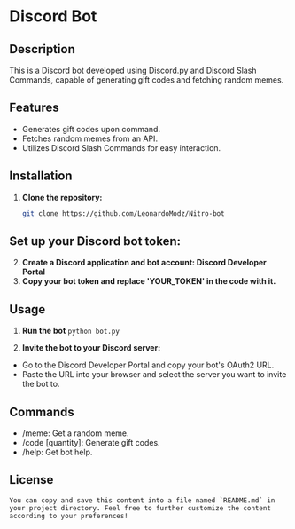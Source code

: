 # Discord Bot

## Description
This is a Discord bot developed using Discord.py and Discord Slash Commands, capable of generating gift codes and fetching random memes.

## Features
- Generates gift codes upon command.
- Fetches random memes from an API.
- Utilizes Discord Slash Commands for easy interaction.

## Installation
1. **Clone the repository:**
   ```sh
   git clone https://github.com/LeonardoModz/Nitro-bot

## Set up your Discord bot token:
2.  **Create a Discord application and bot account: Discord Developer Portal**
3.  **Copy your bot token and replace 'YOUR_TOKEN' in the code with it.**

## Usage

1. **Run the bot**
    ```python bot.py```

2. **Invite the bot to your Discord server:**
  - Go to the Discord Developer Portal and copy your bot's OAuth2 URL.
  - Paste the URL into your browser and select the server you want to invite the bot to.

## Commands

 - /meme: Get a random meme.
 - /code [quantity]: Generate gift codes.
 - /help: Get bot help.


 ## License

    
```You can copy and save this content into a file named `README.md` in your project directory. Feel free to further customize the content according to your preferences!```
